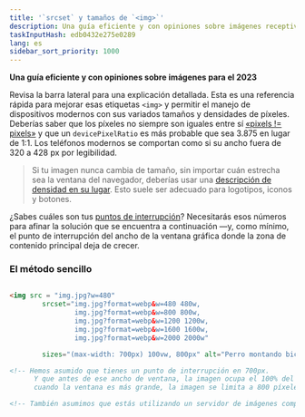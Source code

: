 ```yaml
---
title: '`srcset` y tamaños de `<img>`'
description: Una guía eficiente y con opiniones sobre imágenes receptivas para el 2023
taskInputHash: edb0432e275e0289
lang: es
sidebar_sort_priority: 1000
---
```


**Una guía eficiente y con opiniones sobre imágenes para el 2023**

Revisa la barra lateral para una explicación detallada. Esta es una referencia rápida para mejorar esas etiquetas `<img>` y permitir el manejo de dispositivos modernos con sus variados tamaños y densidades de píxeles. Deberías saber que los píxeles no siempre son iguales entre sí [«pixels != pixels»](/en/pixels-not-pixels) y que un `devicePixelRatio` es más probable que sea 3.875 en lugar de 1:1. Los teléfonos modernos se comportan como si su ancho fuera de 320 a 428 px por legibilidad.

> Si tu imagen nunca cambia de tamaño, sin importar cuán estrecha sea la ventana del navegador, deberías usar una [descripción de densidad en su lugar](/en/density-descriptors). Esto suele ser adecuado para logotipos, iconos y botones.

¿Sabes cuáles son tus [puntos de interrupción](/en/breakpoints)? Necesitarás esos números para afinar la solución que se encuentra a continuación —y, como mínimo, el punto de interrupción del ancho de la ventana gráfica donde la zona de contenido principal deja de crecer.


### El método sencillo

```html

<img src = "img.jpg?w=480" 
        srcset="img.jpg?format=webp&w=480 480w, 
                img.jpg?format=webp&w=800 800w, 
                img.jpg?format=webp&w=1200 1200w, 
                img.jpg?format=webp&w=1600 1600w, 
                img.jpg?format=webp&w=2000 2000w"

        sizes="(max-width: 700px) 100vw, 800px" alt="Perro montando bicicleta" />

<!-- Hemos asumido que tienes un punto de interrupción en 700px. 
      Y que antes de ese ancho de ventana, la imagen ocupa el 100% del ancho, pero
      cuando la ventana es más grande, la imagen se limita a 800 píxeles CSS -->

<!-- También asumimos que estás utilizando un servidor de imágenes compatible con RIAPI, como Imageflow. La producción de variantes de imágenes sobre la marcha es esencial para la cordura del desarrollador. -->
```
